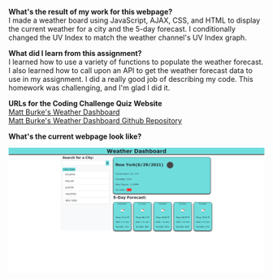 **What's the result of my work for this webpage?** <BR />
I made a weather board using JavaScript, AJAX, CSS, and HTML to display the current weather for a city and the 5-day forecast.
I conditionally changed the UV Index to match the weather channel's UV Index graph. 

**What did I learn from this assignment?** <BR />
I learned how to use a variety of functions to populate the weather forecast. I also learned how to call upon an API to
get the weather forecast data to use in my assignment. I did a really good job of describing my code. This homework was
challenging, and I'm glad I did it.

**URLs for the Coding Challenge Quiz Website** <BR />
<a href ="https://burkemm.github.io/Matt-Burkes-Weather-Board/">Matt Burke's Weather Dashboard</a> <BR />
<a href ="https://github.com/burkemm/Matt-Burkes-Weather-Board">Matt Burke's Weather Dashboard Github Repository</a>

**What's the current webpage look like?** <BR />

![Matt Burke's Weather Board](./Assets/Matt-Burkes-Weather-Board.png)